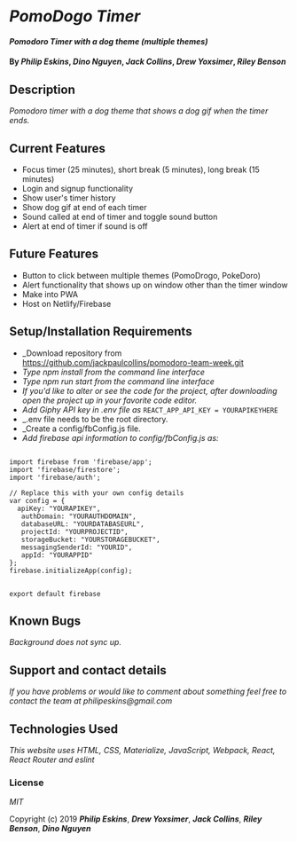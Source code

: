 # _PomoDogo Timer_

#### _Pomodoro Timer with a dog theme (multiple themes)_

#### By _**Philip Eskins**_, _**Dino Nguyen**_, _**Jack Collins**_, _**Drew Yoxsimer**_, _**Riley Benson**_

## Description

_Pomodoro timer with a dog theme that shows a dog gif when the timer ends._

## Current Features
* Focus timer (25 minutes), short break (5 minutes), long break (15 minutes)
* Login and signup functionality
* Show user's timer history
* Show dog gif at end of each timer
* Sound called at end of timer and toggle sound button
* Alert at end of timer if sound is off

## Future Features
* Button to click between multiple themes (PomoDrogo, PokeDoro)
* Alert functionality that shows up on window other than the timer window
* Make into PWA
* Host on Netlify/Firebase

## Setup/Installation Requirements

* _Download repository from https://github.com/jackpaulcollins/pomodoro-team-week.git
* _Type npm install from the command line interface_
* _Type npm run start from the command line interface_
* _If you'd like to alter or see the code for the project, after downloading open the project up in your favorite code editor._
* _Add Giphy API key in .env file as_ ``` REACT_APP_API_KEY = YOURAPIKEYHERE ```
* _.env file needs to be the root directory.
* _Create a config/fbConfig.js file.
* _Add firebase api information to config/fbConfig.js as:_

```

import firebase from 'firebase/app';
import 'firebase/firestore';
import 'firebase/auth';

// Replace this with your own config details
var config = {
  apiKey: "YOURAPIKEY",
   authDomain: "YOURAUTHDOMAIN",
   databaseURL: "YOURDATABASEURL",
   projectId: "YOURPROJECTID",
   storageBucket: "YOURSTORAGEBUCKET",
   messagingSenderId: "YOURID",
   appId: "YOURAPPID"
};
firebase.initializeApp(config);


export default firebase
```
## Known Bugs

_Background does not sync up._

## Support and contact details

_If you have problems or would like to comment about something feel free to contact the team at philipeskins@gmail.com_

## Technologies Used

_This website uses HTML, CSS, Materialize, JavaScript, Webpack, React, React Router and eslint_


### License

*MIT*

Copyright (c) 2019 **_Philip Eskins_**, **_Drew Yoxsimer_**, **_Jack Collins_**, **_Riley Benson_**, **_Dino Nguyen_**
